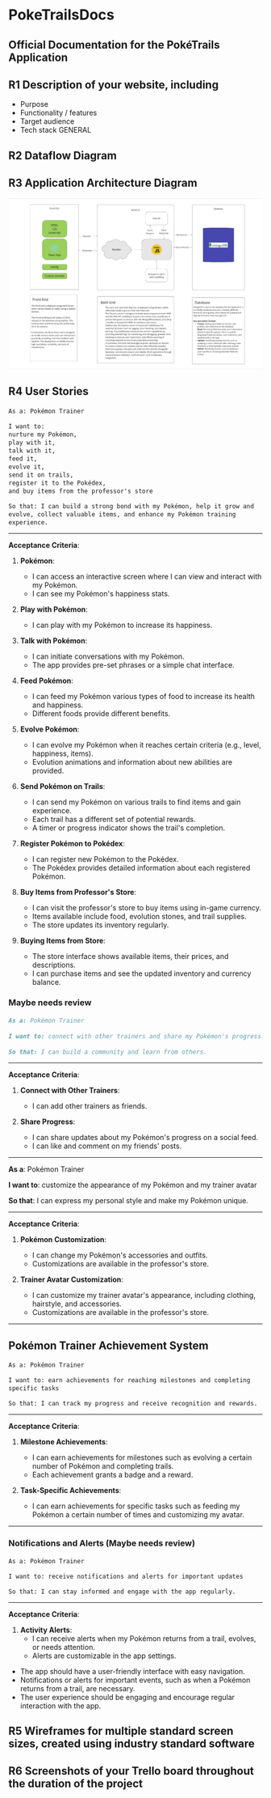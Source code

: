# PokeTrailsDocs

## Official Documentation for the PokéTrails Application

## R1 Description of your website, including

- Purpose
- Functionality / features
- Target audience
- Tech stack GENERAL

## R2 Dataflow Diagram

## R3 Application Architecture Diagram

![Application Architecture Diagram.](./Images/App%20Architect.png)

## R4 User Stories

```
As a: Pokémon Trainer
```

```
I want to:
nurture my Pokémon,
play with it,
talk with it,
feed it,
evolve it,
send it on trails,
register it to the Pokédex,
and buy items from the professor's store
```

```
So that: I can build a strong bond with my Pokémon, help it grow and evolve, collect valuable items, and enhance my Pokémon training experience.
```

---

**Acceptance Criteria**:

1. **Pokémon**:
   - I can access an interactive screen where I can view and interact with my Pokémon.
   - I can see my Pokémon's happiness stats.

2. **Play with Pokémon**:
   - I can play with my Pokémon to increase its happiness.

3. **Talk with Pokémon**:
   - I can initiate conversations with my Pokémon.
   - The app provides pre-set phrases or a simple chat interface.

4. **Feed Pokémon**:
   - I can feed my Pokémon various types of food to increase its health and happiness.
   - Different foods provide different benefits.

5. **Evolve Pokémon**:
   - I can evolve my Pokémon when it reaches certain criteria (e.g., level, happiness, items).
   - Evolution animations and information about new abilities are provided.

6. **Send Pokémon on Trails**:
   - I can send my Pokémon on various trails to find items and gain experience.
   - Each trail has a different set of potential rewards.
   - A timer or progress indicator shows the trail's completion.

7. **Register Pokémon to Pokédex**:
   - I can register new Pokémon to the Pokédex.
   - The Pokédex provides detailed information about each registered Pokémon.

8. **Buy Items from Professor's Store**:
   - I can visit the professor's store to buy items using in-game currency.
   - Items available include food, evolution stones, and trail supplies.
   - The store updates its inventory regularly.

9. **Buying Items from Store**:
   - The store interface shows available items, their prices, and descriptions.
   - I can purchase items and see the updated inventory and currency balance.

### Maybe needs review

```md
As a: Pokémon Trainer
```

```md
I want to: connect with other trainers and share my Pokémon's progress.
```

```md
So that: I can build a community and learn from others.
```

---

**Acceptance Criteria**:

1. **Connect with Other Trainers**:
   - I can add other trainers as friends.

2. **Share Progress**:
   - I can share updates about my Pokémon's progress on a social feed.
   - I can like and comment on my friends' posts.

---

**As a**: Pokémon Trainer

**I want to**: customize the appearance of my Pokémon and my trainer avatar

**So that**: I can express my personal style and make my Pokémon unique.

---

**Acceptance Criteria**:

1. **Pokémon Customization**:
   - I can change my Pokémon's accessories and outfits.
   - Customizations are available in the professor's store.

2. **Trainer Avatar Customization**:
   - I can customize my trainer avatar's appearance, including clothing, hairstyle, and accessories.
   - Customizations are available in the professor's store.

---

## Pokémon Trainer Achievement System

```
As a: Pokémon Trainer
```

```
I want to: earn achievements for reaching milestones and completing specific tasks
```

```
So that: I can track my progress and receive recognition and rewards.
```

---

**Acceptance Criteria**:

1. **Milestone Achievements**:
   - I can earn achievements for milestones such as evolving a certain number of Pokémon and completing trails.
   - Each achievement grants a badge and a reward.

2. **Task-Specific Achievements**:
   - I can earn achievements for specific tasks such as feeding my Pokémon a certain number of times and customizing my avatar.

---

### Notifications and Alerts (Maybe needs review)

```
As a: Pokémon Trainer
```

```
I want to: receive notifications and alerts for important updates
```

```
So that: I can stay informed and engage with the app regularly.
```

---

**Acceptance Criteria**:

1. **Activity Alerts**:
   - I can receive alerts when my Pokémon returns from a trail, evolves, or needs attention.
   - Alerts are customizable in the app settings.

- The app should have a user-friendly interface with easy navigation.
- Notifications or alerts for important events, such as when a Pokémon returns from a trail, are necessary.
- The user experience should be engaging and encourage regular interaction with the app.

## R5 Wireframes for multiple standard screen sizes, created using industry standard software

## R6 Screenshots of your Trello board throughout the duration of the project
